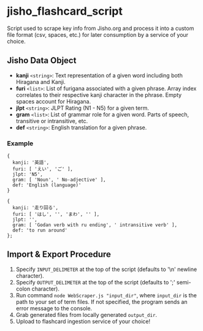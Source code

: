 # jisho_flashcard_script
Script used to scrape key info from Jisho.org and process it into a custom file format (csv, spaces, etc.) for later consumption by a service of your choice.

## Jisho Data Object
- **kanji** `<string>`: Text representation of a given word including both Hiragana and Kanji.
- **furi** `<list>`: List of furigana associated with a given phrase. Array index correlates to their respective kanji character in the phrase. Empty spaces account for Hiragana.
- **jlpt** `<string>`: JLPT Rating (N1 - N5) for a given term.
- **gram** `<list>`: List of grammar role for a given word. Parts of speech, transitive or intransitive, etc.
- **def** `<string>`: English translation for a given phrase.

### Example
```
{
  kanji: '英語',
  furi: [ 'えい', 'ご' ],
  jlpt: 'N5',
  gram: [ 'Noun', ' No-adjective' ],
  def: 'English (language)'
}

{
  kanji: '走り回る',
  furi: [ 'はし', '', 'まわ', '' ],
  jlpt: '',
  gram: [ 'Godan verb with ru ending', ' intransitive verb' ],
  def: 'to run around'
};
```

## Import & Export Procedure
1. Specify `INPUT_DELIMETER` at the top of the script (defaults to '\n' newline character).
2. Specify `OUTPUT_DELIMETER` at the top of the script (defaults to ';' semi-colon character).
3. Run command `node WebScraper.js "input_dir"`, where `input_dir` is the path to your set of term files. If not specified, the program sends an error message to the console.
4. Grab generated files from locally generated `output_dir`.
5. Upload to flashcard ingestion service of your choice!
